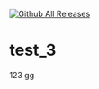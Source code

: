 [![Github All Releases](https://img.shields.io/github/downloads/dipankardipu/test_3/total.svg)]()


# test_3
123
gg